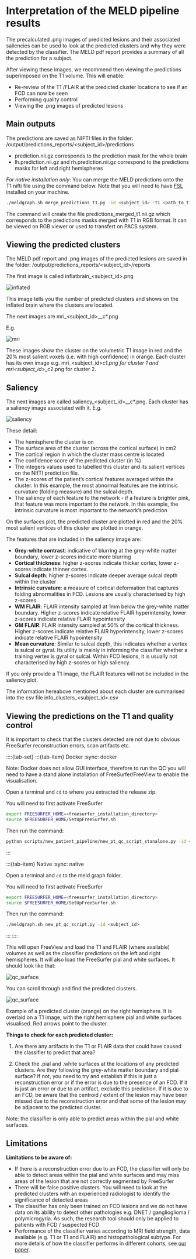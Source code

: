 # Interpretation of the MELD pipeline results

The precalculated .png images of predicted lesions and their associated saliencies can be used to look at the predicted clusters and why they were detected by the classifier. The MELD pdf report provides a summary of all the prediction for a subject.

After viewing these images, we recommend then viewing the predictions superimposed on the T1 volume. This will enable:
- Re-review of the T1 /FLAIR at the predicted cluster locations to see if an FCD can now be seen
- Performing quality control
- Viewing the .png images of predicted lesions

## Main outputs

The predictions are saved as NIFTI files in the folder: 
/output/predictions_reports/<subject_id>/predictions
- prediction.nii.gz corresponds to the prediction mask for the whole brain
- lh.prediction.nii.gz and rh.prediction.nii.gz correspond to the predictions masks for left and right hemispheres

*For native installation only*: You can merge the MELD predictions onto the T1 nifti file using the command below. Note that you will need to have [FSL](https://fsl.fmrib.ox.ac.uk/fsl/fslwiki/FslInstallation) installed on your machine. 
```bash
./meldgraph.sh merge_predictions_t1.py -id <subject_id> -t1 <path_to_t1_nifti> -pred <path_to_meld_prediction_nifti> -output_dir <where_to_save_output>
```
The command will create the file predictions_merged_t1.nii.gz which corresponds to the predictions masks merged with T1 in RGB format. It can be viewed on RGB viewer or used to transfert on PACS system.


## Viewing the predicted clusters
The MELD pdf report and .png images of the predicted lesions are saved in the folder:
 /output/predictions_reports/<subject_id>/reports
 

The first image is called inflatbrain_<subject_id>.png

![inflated](https://raw.githubusercontent.com//MELDProject/meld_graph/main/docs/images/inflatbrain_sub-00003.png)

This image tells you the number of predicted clusters and shows on the inflated brain where the clusters are located.

The next images are mri_<subject_id>_<hemi>_c*.png

E.g. 

![mri](https://raw.githubusercontent.com//MELDProject/meld_graph/main/docs/images/mri_sub-00003_right_c1.png)

These images show the cluster on the volumetric T1 image in red and the 20% most salient voxels (i.e. with high confidence) in orange. Each cluster has its own image e.g.  mri_<subject_id>_<hemi>_c1.png for cluster 1 and  mri_<subject_id>_<hemi>_c2.png for cluster 2.

  
## Saliency
  
The next images are called saliency_<subject_id>_<hemi>_c*.png. Each cluster has a saliency image associated with it. E.g.
  
![saliency](https://raw.githubusercontent.com//MELDProject/meld_graph/main/docs/images/saliency_sub-00003_right_c1.png)
  
These detail:
* The hemisphere the cluster is on
* The surface area of the cluster (across the cortical surface) in cm2
* The cortical region in which the cluster mass centre is located
* The confidence score of the predicted cluster (in %)
* The integers values used to labelled this cluster and its salient vertices on the NIfTI prediction file.
* The z-scores of the patient’s cortical features averaged within the cluster. In this example, the most abnormal features are the intrinsic curvature (folding measure) and the sulcal depth.
* The saliency of each feature to the network - if a feature is brighter pink, that feature was more important to the network. In this example, the intrinsic curvature is most important to the network’s prediction

On the surfaces plot, the predicted cluster are plotted in red and the 20% most salient vertices of this cluster are plotted in orange. 

The features that are included in the saliency image are:
* **Grey-white contrast**: indicative of blurring at the grey-white matter boundary, lower z-scores indicate more blurring
* **Cortical thickness**: higher z-scores indicate thicker cortex, lower z-scores indicate thinner cortex.
* **Sulcal depth**: higher z-scores indicate deeper average sulcal depth within the cluster
* **Intrinsic curvature**: a measure of cortical deformation that captures folding abnormalities in FCD. Lesions are usually characterised by high z-scores
* **WM FLAIR**: FLAIR intensity sampled at 1mm below the grey-white matter boundary. Higher z-scores indicate relative FLAIR hyperintensity, lower z-scores indicate relative FLAIR hypointensity
* **GM FLAIR**: FLAIR intensity sampled at 50% of the cortical thickness. Higher z-scores indicate relative FLAIR hyperintensity, lower z-scores indicate relative FLAIR hypointensity
* **Mean curvature**: Similar to sulcal depth, this indicates whether a vertex is sulcal or gyral. Its utility is mainly in informing the classifier whether a training vertex is gyral or sulcal. Within FCD lesions, it is usually not characterised by high z-scores or high saliency.

If you only provide a T1 image, the FLAIR features will not be included in the saliency plot.

The information hereabove mentioned about each cluster are summarised into the csv file info_clusters_<subject_id>.csv

## Viewing the predictions on the T1 and quality control

It is important to check that the clusters detected are not due to obvious FreeSurfer reconstruction errors, scan artifacts etc.

::::{tab-set}
:::{tab-item} Docker
:sync: docker

Note: Docker does not allow GUI interface, therefore to run the QC you will need to have a stand alone installation of FreeSurfer/FreeView to enable the visualisation. 

Open a terminal and `cd` to where you extracted the release zip.

You will need to first activate FreeSurfer
```bash
export FREESURFER_HOME=<freesurfer_installation_directory>
source $FREESURFER_HOME/SetUpFreeSurfer.sh
```
Then run the command: 
```bash
python scripts/new_patient_pipeline/new_pt_qc_script_stanalone.py -id <subject_id> -meld_data <path_to_meld_data_folder>
```
:::

:::{tab-item} Native
:sync: native

Open a terminal and `cd` to the meld graph folder.

You will need to first activate FreeSurfer
```bash
export FREESURFER_HOME=<freesurfer_installation_directory>
source $FREESURFER_HOME/SetUpFreeSurfer.sh
```

Then run the command: 
```bash
./meldgraph.sh new_pt_qc_script.py -id <subject_id>
```

:::
::::


This will open FreeView and load the T1 and FLAIR (where available) volumes as well as the classifier predictions on the left and right hemispheres. It will also load the FreeSurfer pial and white surfaces. It should look like that:

![qc_surface](https://raw.githubusercontent.com//MELDProject/meld_graph/main/docs/images/qc_surface.png)


You can scroll through and find the predicted clusters.

![qc_surface](https://raw.githubusercontent.com//MELDProject/meld_graph/main/docs/images/qc_cluster.png)

Example of a predicted cluster (orange) on the right hemisphere. It is overlaid on a T1 image, with the right hemisphere pial and white surfaces visualised. Red arrows point to the cluster. 

**Things to check for each predicted cluster:**

1. Are there any artifacts in the T1 or FLAIR data that could have caused the classifier to predict that area?

2. Check the .pial and .white surfaces at the locations of any predicted clusters. 
Are they following the grey-white matter boundary and pial surface? If not, you need to try and establish if this is just a reconstruction error or if the error is due to the presence of an FCD. If it is just an error or due to an artifact, exclude this prediction. If it is due to an FCD, be aware that the centroid  / extent of the lesion may have been missed due to the reconstruction error and that some of the lesion may be adjacent to the predicted cluster. 

Note: the classifier is only able to predict areas within the pial and white surfaces.

## Limitations 

**Limitations to be aware of:**

* If there is a reconstruction error due to an FCD, the classifier will only be able to detect areas within the pial and white surfaces and may miss areas of the lesion that are not correctly segmented by FreeSurfer
* There will be false positive clusters. You will need to look at the predicted clusters with an experienced radiologist to identify the significance of detected areas
* The classifier has only been trained on FCD lesions and we do not have data on its ability to detect other pathologies e.g. DNET / ganglioglioma / polymicrogyria. As such, the research tool should only be applied to patients with FCD / suspected FCD
* Performance of the classifier varies according to MRI field strength, data available (e.g. T1 or T1 and FLAIR) and histopathological subtype. For more details of how the classifier performs in different cohorts, see [our paper](https://arxiv.org/abs/2306.01375).
